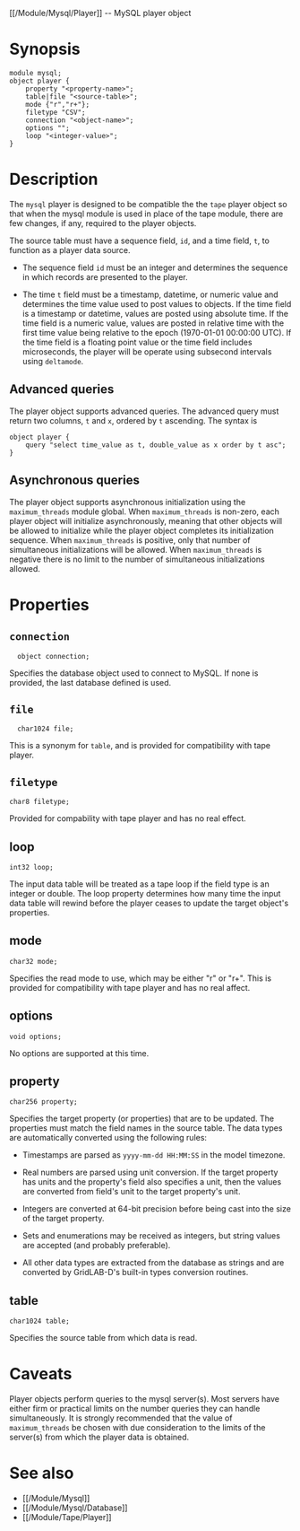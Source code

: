 [[/Module/Mysql/Player]] -- MySQL player object

# Synopsis

~~~
module mysql;
object player {
    property "<property-name>";
    table|file "<source-table>";
    mode {"r","r+"};
    filetype "CSV";
    connection "<object-name>";
    options "";
    loop "<integer-value>";
}
~~~

# Description

The `mysql` player is designed to be compatible the the `tape` player object so that when the mysql module is used in place of the tape module, there are few changes, if any, required to the player objects.

The source table must have a sequence field, `id`, and a time field, `t`, to function as a player data source.  

* The sequence field `id` must be an integer and determines the sequence in which records are presented to the player.  

* The time `t` field must be a timestamp, datetime, or numeric value and determines the time value used to post values to objects. If the time field is a timestamp or datetime, values are posted using absolute time.  If the time field is a numeric value, values are posted in relative time with the first time value being relative to the epoch (1970-01-01 00:00:00 UTC).  If the time field is a floating point value or the time field includes microseconds, the player will be operate using subsecond intervals using `deltamode`.

## Advanced queries

The player object supports advanced queries. The advanced query must return two columns, `t` and `x`, ordered by `t` ascending.  The syntax is

~~~~
object player {
    query "select time_value as t, double_value as x order by t asc";
}
~~~~

## Asynchronous queries

The player object supports asynchronous initialization using the `maximum_threads` module global.  When `maximum_threads` is non-zero, each player object will initialize asynchronously, meaning that other objects will be allowed to initialize while the player object completes its initialization sequence.  When `maximum_threads` is positive, only that number of simultaneous initializations will be allowed.  When `maximum_threads` is negative there is no limit to the number of simultaneous initializations allowed.

# Properties

## `connection`

~~~
  object connection;
~~~

Specifies the database object used to connect to MySQL.  If none is provided, the last database defined is used.

## `file`

~~~
  char1024 file;
~~~

This is a synonym for `table`, and is provided for compatibility with tape player.

## `filetype`

~~~
char8 filetype;
~~~

Provided for compability with tape player and has no real effect.

## loop

~~~
int32 loop;
~~~

The input data table will be treated as a tape loop if the field type is an integer or double.  The loop property determines how many time the input data table will rewind before the player ceases to update the target object's properties.

## mode

~~~
char32 mode;
~~~

Specifies the read mode to use, which may be either "r" or "r+".  This is provided for compatibility with tape player and has no real affect.

## options

~~~
void options;
~~~

No options are supported at this time.

## property

~~~
char256 property;
~~~

Specifies the target property (or properties) that are to be updated.  The properties must match the field names in the source table.  The data types are automatically converted using the following rules:

* Timestamps are parsed as `yyyy-mm-dd HH:MM:SS` in the model timezone.

* Real numbers are parsed using unit conversion.  If the target property has units and the property's field also specifies a unit, then the values are converted from field's unit to the target property's unit.

* Integers are converted at 64-bit precision before being cast into the size of the target property.

* Sets and enumerations may be received as integers, but string values are accepted (and probably preferable).

* All other data types are extracted from the database as strings and are converted by GridLAB-D's built-in types conversion routines.

## table

~~~
char1024 table;
~~~

Specifies the source table from which data is read.

# Caveats

Player objects perform queries to the mysql server(s). Most servers have either firm or practical limits on the number queries they can handle simultaneously.  It is strongly recommended that the value of `maximum_threads` be chosen with due consideration to the limits of the server(s) from which the player data is obtained.

# See also

* [[/Module/Mysql]]
* [[/Module/Mysql/Database]]
* [[/Module/Tape/Player]]
